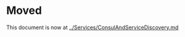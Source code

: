 # Moved

This document is now at [../Services/ConsulAndServiceDiscovery.md](../Services/ConsulAndServiceDiscovery.md)

